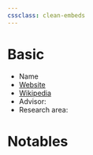 ```yaml
---
cssclass: clean-embeds
---
```

# Basic
- Name
- [Website]()
- [Wikipedia]()
- Advisor: 
- Research area:

# Notables
